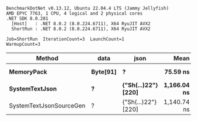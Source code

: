 ```

BenchmarkDotNet v0.13.12, Ubuntu 22.04.4 LTS (Jammy Jellyfish)
AMD EPYC 7763, 1 CPU, 4 logical and 2 physical cores
.NET SDK 8.0.201
  [Host]   : .NET 8.0.2 (8.0.224.6711), X64 RyuJIT AVX2
  ShortRun : .NET 8.0.2 (8.0.224.6711), X64 RyuJIT AVX2

Job=ShortRun  IterationCount=3  LaunchCount=1  
WarmupCount=3  

```
| Method                  | data     | json                | Mean        | Error      | StdDev   | Min         | Max         | Gen0   | Allocated |
|------------------------ |--------- |-------------------- |------------:|-----------:|---------:|------------:|------------:|-------:|----------:|
| **MemoryPack**              | **Byte[91]** | **?**                   |    **75.59 ns** |   **2.909 ns** | **0.159 ns** |    **75.41 ns** |    **75.71 ns** | **0.0019** |     **168 B** |
| **SystemTextJson**          | **?**        | **{&quot;Sh(...)22&quot;} [220]** | **1,166.04 ns** | **119.285 ns** | **6.538 ns** | **1,160.87 ns** | **1,173.39 ns** | **0.0019** |     **168 B** |
| SystemTextJsonSourceGen | ?        | {&quot;Sh(...)22&quot;} [220] | 1,140.74 ns |  17.119 ns | 0.938 ns | 1,139.80 ns | 1,141.67 ns | 0.0019 |     168 B |
